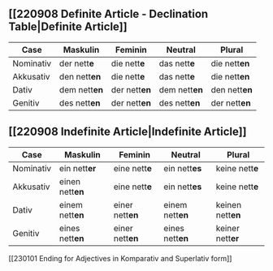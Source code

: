   

## [[220908 Definite Article - Declination Table|Definite Article]] 
|Case   |Maskulin   |Feminin  |Neutral  |Plural   |
|---|---|---|---|---|
| Nominativ  | der nett**e**   |die nett**e**   | das nett**e**  | die nett**en**  |
| Akkusativ  |  den nett**en** | die nett**e**  |  das nett**e** |  die nett**en** |
| Dativ  | dem nett**en**  |der nett**en** | dem nett**en** |  den nett**en**|
| Genitiv  | des nett**en**  |der nett**en** | des nett**en** |  der nett**en**|

## [[220908 Indefinite Article|Indefinite Article]] 
|Case   |Maskulin   |Feminin  |Neutral  |Plural   |
|---|---|---|---|---|
| Nominativ  |ein nett**er**   |eine nett**e**   |ein nett**es**  |keine nett**e**  |
| Akkusativ  | einen nett**en** |eine nett**e**  | ein nett**es** | keine nett**e** |
| Dativ  |einem nett**en**  |einer  nett**en** |  einem nett**en** | keinen  nett**en**|
| Genitiv  |eines nett**en**  |einer  nett**en** |  eines nett**en** | keiner  nett**er**|



[[230101 Ending for Adjectives in Komparativ and Superlativ form]]
